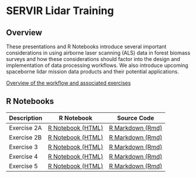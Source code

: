 # SERVIR Lidar Training

## Overview

These presentations and R Notebooks introduce several important considerations in using airborne laser scanning (ALS) data in forest biomass surveys and how these considerations should factor into the design and implementation of data processing workflows. We also introduce upcoming spaceborne lidar mission data products and their potential applications.


[Overview of the workflow and associated exercises](https://umdgedi.bitbucket.io/servir_lidar_training/exercises_overview.html "Exercises Overview")


## R Notebooks
| Description | R Notebook | Source Code |
| --------|---------|-------|
| Exercise 2A | [R Notebook (HTML)](https://umdgedi.bitbucket.io/servir_lidar_training/Exercise_2a.nb.html) | [R Markdown (Rmd)](https://bitbucket.org/umdgedi/servir_lidar_training/src/default/notebooks_r/Exercise_2a.Rmd) |
| Exercise 2B | [R Notebook (HTML)](https://umdgedi.bitbucket.io/servir_lidar_training/Exercise_2b.nb.html) | [R Markdown (Rmd)](https://bitbucket.org/umdgedi/servir_lidar_training/src/default/notebooks_r/Exercise_2b.Rmd) |
| Exercise 3  | [R Notebook (HTML)](https://umdgedi.bitbucket.io/servir_lidar_training/Exercise_3.nb.html)  | [R Markdown (Rmd)](https://bitbucket.org/umdgedi/servir_lidar_training/src/default/notebooks_r/Exercise_3.Rmd)  |
| Exercise 4  | [R Notebook (HTML)](https://umdgedi.bitbucket.io/servir_lidar_training/Exercise_4.nb.html)  | [R Markdown (Rmd)](https://bitbucket.org/umdgedi/servir_lidar_training/src/default/notebooks_r/Exercise_4.Rmd)  |
| Exercise 5  | [R Notebook (HTML)](https://umdgedi.bitbucket.io/servir_lidar_training/Exercise_5.nb.html)  | [R Markdown (Rmd)](https://bitbucket.org/umdgedi/servir_lidar_training/src/default/notebooks_r/Exercise_5.Rmd)  |

